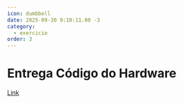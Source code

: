 ```yaml
---
icon: dumbbell
date: 2025-09-30 9:10:11.00 -3
category:
  - exercicio
order: 3
---
```


# Entrega Código do Hardware

[Link](https://classroom.github.com/a/_OKBT52k)